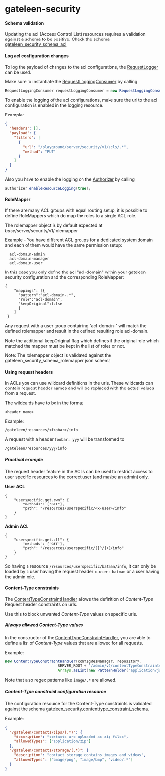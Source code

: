 # gateleen-security

#### Schema validation
Updating the acl (Access Control List) resources requires a validation against a schema to be positive. Check the schema [gateleen_security_schema_acl](src/main/resources/gateleen_security_schema_acl)

#### Log acl configuration changes
To log the payload of changes to the acl configurations, the [RequestLogger](../gateleen-core/src/main/java/org/swisspush/gateleen/core/logging/RequestLogger.java) can be used.

Make sure to instantiate the [RequestLoggingConsumer](../gateleen-logging/src/main/java/org/swisspush/gateleen/logging/RequestLoggingConsumer.java) by calling
                                                                                                  
```java
RequestLoggingConsumer requestLoggingConsumer = new RequestLoggingConsumer(vertx, loggingResourceManager);
```

To enable the logging of the acl configurations, make sure the url to the acl configuration is enabled in the logging resource.

Example:

```json
{
  "headers": [],
  "payload": {
    "filters": [
      {
        "url": "/playground/server/security/v1/acls/.*",
        "method": "PUT"
      }
    ]
  }
}
```
Also you have to enable the logging on the [Authorizer](src/main/java/org/swisspush/gateleen/security/authorization/Authorizer.java) by calling
```java
authorizer.enableResourceLogging(true);
```

#### RoleMapper
If there are many ACL groups with equal routing setup, it is possible to define RoleMappers which do map the roles to a single ACL role.

The rolemapper object is by default expected at _base_/server/security/v1/rolemapper

Example - You have different ACL groups for a dedicated system domain and each of them would have the same permission setup:
````
  acl-domain-admin
  acl-domain-manager
  acl-domain-user
````

In this case you only define the acl "acl-domain" within your gateleen security configuration and the corresponding RoleMapper:

```
{
    "mappings": [{
      "pattern":"acl-domain-.*",
      "role":"acl-domain",
      "keepOriginal":false
      }
    ]
 }
 ```
 
Any request with a user group containing 'acl-domain-' will match the defined rolemapper and result in the defined resulting role acl-domain.

Note the additional keepOriginal flag which defines if the original role which matched the mapper must be kept in the list of roles or not.

Note: The rolemapper object is validated against the gateleen_security_schema_rolemapper json schema

#### Using request headers
In ACLs you can use wildcard definitions in the urls. These wildcards can contain request header names and will be replaced with the actual
values from a request.

The wildcards have to be in the format 
```
<header name>
```
Example:
```
/gateleen/resources/<foobar>/info
```
A request with a header `foobar: yyy` will be transformed to
```
/gateleen/resources/yyy/info
``` 
##### Practical example
The request header feature in the ACLs can be used to restrict access to user specific resources to the correct user (and maybe an admin) only.

**User ACL**
```
{
    "userspecific.get.own": {
        "methods": ["GET"],
        "path": "/resources/userspecific/<x-user>/info"
    }
}
```

**Admin ACL**
```
{
    "userspecific.get.all": {
        "methods": ["GET"],
        "path": "/resources/userspecific/([^/]+)/info"
    }
}
```
So having a resource `/resources/userspecific/batman/info`, it can only be loaded by a user having
the request header `x-user: batman` or a user having the admin role.

#### Content-Type constraints
The [ContentTypeConstraintHandler](src/main/java/org/swisspush/gateleen/security/content/ContentTypeConstraintHandler.java) allows the definition of _Content-Type_ Request header constraints on urls.

Use this to block unwanted _Content-Type_ values on specific urls.

##### Always allowed Content-Type values
In the constructor of the [ContentTypeConstraintHandler](src/main/java/org/swisspush/gateleen/security/content/ContentTypeConstraintHandler.java), you are able
to define a list of _Content-Type_ values that are allowed for all requests.

Example:
```java
new ContentTypeConstraintHandler(configResManager, repository,
                        SERVER_ROOT + "/admin/v1/contentTypeConstraints",
                        Arrays.asList(new PatternHolder("application/json"), new PatternHolder("image/.*")));
```
Note that also regex patterns like `image/.*` are allowed.

##### Content-Type constraint configuration resource
The configuration resource for the Content-Type constraints is validated against the schema [gateleen_security_contenttype_constraint_schema](src/main/resources/gateleen_security_contenttype_constraint_schema).

Example:
```json
{
  "/gateleen/contacts/zips/(.*)": {
    "description": "contacts are uploaded as zip files",
    "allowedTypes": ["application/zip"]
  },
  "/gateleen/contacts/storage/(.*)": {
    "description": "contact storage contains images and videos",
    "allowedTypes": ["image/png", "image/bmp", "video/.*"]
  }
}
```
